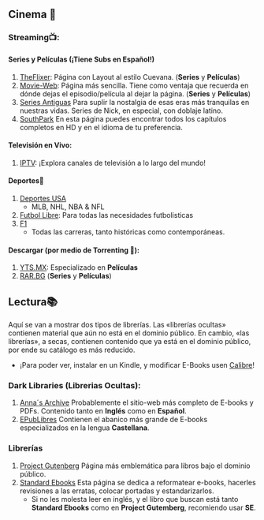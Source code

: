 ## Cinema 🍿

### Streaming📺:

#### Series y Películas (¡Tiene Subs en Español!)
1. [TheFlixer](https://theflixer.tv/home): Página con Layout al estilo Cuevana. (**Series** y **Películas**)
2. [Movie-Web](https://movie-web.app/search/movie): Página más sencilla. Tiene como ventaja que recuerda en dónde dejas el episodio/película al dejar la página. (**Series** y **Películas**)
3. [Series Antiguas](https://seriesantiguas.com/) Para suplir la nostalgia de esas eras más tranquilas en nuestras vidas. Series de Nick, en especial, con doblaje latino.
4. [SouthPark](https://www.southpark.lat) En esta página puedes encontrar todos los capítulos completos en HD y en el idioma de tu preferencia.

#### Televisión en Vivo:
1. [IPTV](https://dev-iptv.web.app/#US): ¡Explora canales de televisión a lo largo del mundo!

#### Deportes🏅

1. [Deportes USA](https://fullmatchtv.com/#)
    - MLB, NHL, NBA & NFL
2. [Futbol Libre](https://futbollibre.lol/): Para todas las necesidades futbolisticas
1. [F1](https://f1fullraces.com/) 
    - Todas las carreras, tanto históricas como contemporáneas.

#### Descargar (por medio de Torrenting 🧲):

1. [YTS.MX](https://yts.mx/): Especializado en **Películas**
2. [RAR.BG](https://rarbg.to/torrents.php?category[]=54) (**Series** y **Películas**)

## Lectura📚

Aquí se van a mostrar dos tipos de librerías. Las «librerías ocultas» contienen material que aún no está en el dominio público. En cambio, «las librerías», a secas, contienen contenido que ya está en el dominio público, por ende su catálogo es más reducido.

- ¡Para poder ver, instalar en un Kindle, y modificar E-Books usen [Calibre](Software.md)!

### Dark Libraries (Librerias Ocultas):
1. [Anna´s Archive](https://annas-archive.org/) Probablemente el sitio-web más completo de E-books y PDFs. Contenido tanto en **Inglés** como en **Español**.
2. [EPubLibres](https://www.epublibre.org/inicio/index) Contienen el abanico más grande de E-books especializados en la lengua **Castellana**.

### Librerías 
1. [Project Gutenberg](https://www.gutenberg.org/) Página más emblemática para libros bajo el dominio público.
2. [Standard Ebooks](https://standardebooks.org/) Esta página se dedica a reformatear e-books, hacerles revisiones a las erratas, colocar portadas y estandarizarlos. 
    - Si no les molesta leer en inglés, y el libro que buscan está tanto **Standard Ebooks** como en **Project Gutemberg**, recomiendo usar **SE**.




